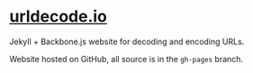 [urldecode.io](http://urldecode.io/)
============

Jekyll + Backbone.js website for decoding and encoding URLs.

Website hosted on GitHub, all source is in the `gh-pages` branch.
